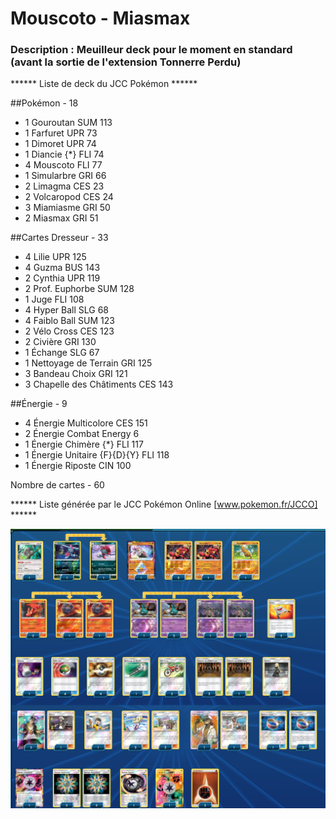 # Mouscoto - Miasmax

### Description : Meuilleur deck pour le moment en standard (avant la sortie de l'extension Tonnerre Perdu)

****** Liste de deck du JCC Pokémon ******

##Pokémon - 18

* 1 Gouroutan SUM 113
* 1 Farfuret UPR 73
* 1 Dimoret UPR 74
* 1 Diancie {*} FLI 74
* 4 Mouscoto FLI 77
* 1 Simularbre GRI 66
* 2 Limagma CES 23
* 2 Volcaropod CES 24
* 3 Miamiasme GRI 50
* 2 Miasmax GRI 51

##Cartes Dresseur - 33

* 4 Lilie UPR 125
* 4 Guzma BUS 143
* 2 Cynthia UPR 119
* 2 Prof. Euphorbe SUM 128
* 1 Juge FLI 108
* 4 Hyper Ball SLG 68
* 4 Faiblo Ball SUM 123
* 2 Vélo Cross CES 123
* 2 Civière GRI 130
* 1 Échange SLG 67
* 1 Nettoyage de Terrain GRI 125
* 3 Bandeau Choix GRI 121
* 3 Chapelle des Châtiments CES 143

##Énergie - 9

* 4 Énergie Multicolore CES 151
* 2 Énergie Combat Energy 6
* 1 Énergie Chimère {*} FLI 117
* 1 Énergie Unitaire {F}{D}{Y} FLI 118
* 1 Énergie Riposte CIN 100

Nombre de cartes - 60

****** Liste générée par le JCC Pokémon Online [www.pokemon.fr/JCCO] ******


![alt text](img/MouscotoMiasmax.png)